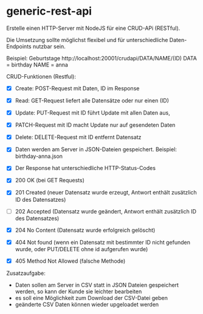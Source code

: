 # generic-rest-api
Erstelle einen HTTP-Server mit NodeJS für eine CRUD-APi (RESTful).

Die Umsetzung sollte möglichst flexibel und für unterschiedliche Daten-Endpoints nutzbar sein.

Beispiel: Geburtstage
http://localhost:20001/crudapi/DATA/NAME/(ID)
DATA = birthday
NAME = anna

CRUD-Funktionen (Restful):

- [x] Create: POST-Request mit Daten, ID im Response
- [x] Read: GET-Request liefert alle Datensätze oder nur einen (ID)
- [x] Update: PUT-Request mit ID führt Update mit allen Daten aus, 
- [x] PATCH-Request mit ID macht Update nur auf gesendeten Daten
- [x] Delete: DELETE-Request mit ID entfernt Datensatz

- [x] Daten werden am Server in JSON-Dateien gespeichert.
Beispiel: birthday-anna.json

- [x] Der Response hat unterschiedliche HTTP-Status-Codes
- [x] 200 OK (bei GET Requests)
- [x] 201 Created (neuer Datensatz wurde erzeugt, Antwort enthält zusätzlich ID des Datensatzes)
- [ ] 202 Accepted (Datensatz wurde geändert, Antwort enthält zusätzlich ID des Datensatzes)
- [x] 204 No Content (Datensatz wurde erfolgreich gelöscht)
- [x] 404 Not found (wenn ein Datensatz mit bestimmter ID nicht gefunden wurde, oder PUT/DELETE ohne id aufgerufen wurde)
- [x] 405 Method Not Allowed (falsche Methode)



Zusatzaufgabe:
- Daten sollen am Server in CSV statt in JSON Dateien gespeichert werden, so kann der Kunde sie leichter bearbeiten
- es soll eine Möglichkeit zum Download der CSV-Datei geben
- geänderte CSV Daten können wieder upgeloadet werden

